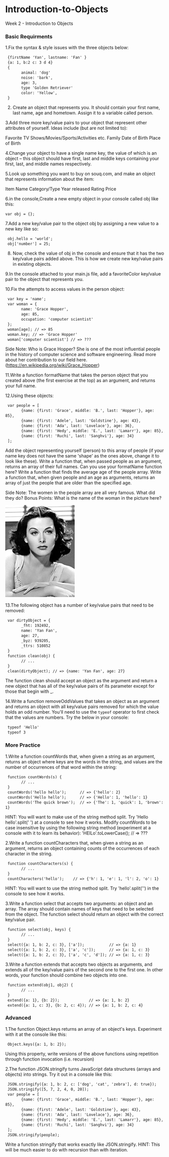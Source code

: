 # Introduction-to-Objects

Week 2 - Introduction to Objects


### Basic Requirments

1.Fix the syntax & style issues with the three objects below:

```
 {firstName 'Yan', lastname: 'Fan' } 
 {a: 1, b:2 c: 3 d 4} 
 { 
       animal: 'dog' 
       noise: 'bark', 
       age: 3, 
       type 'Golden Retriever' 
       color: 'Yellow', 
 }
```

2. Create an object that represents you. It should contain your first name, last name, age and hometown. Assign it to a variable called person.

3.Add three more key/value pairs to your object that represent other attributes of yourself. Ideas include (but are not limited to):

 Favorite TV Shows/Movies/Sports/Activities etc. 
 Family 
 Date of Birth 
 Place of Birth

4.Change your object to have a single name key, the value of which is an object – this object should have first, last and middle keys containing your first, last, and middle names respectively.

5.Look up something you want to buy on souq.com, and make an object that represents information about the item:

 Item Name 
 Category/Type 
 Year released 
 Rating 
 Price

6.in the console,Create a new empty object in your console called obj like this:

```
var obj = {};
```

7.Add a new key/value pair to the object obj by assigning a new value to a new key like so:

```
 obj.hello = 'world'; 
 obj['number'] = 25;
```

8. Now, check the value of obj in the console and ensure that it has the two key/value pairs added above. This is how we create new key/value pairs in existing objects.

9.In the console attached to your main.js file, add a favoriteColor key/value pair to the object that represents you.

10.Fix the attempts to access values in the person object:

```
 var key = 'name'; 
 var woman = { 
       name: 'Grace Hopper', 
       age: 85, 
       occupation: 'computer scientist' 
 }; 
 woman[age]; // => 85 
 woman.key; // => 'Grace Hopper' 
 woman['computer scientist'] // => ???
```

 Side Note: Who is Grace Hopper? She is one of the most influential people in the history of computer science and software engineering. 
 Read more about her contribution to our field here. (https://en.wikipedia.org/wiki/Grace_Hopper)

11.Write a function formatName that takes the person object that you created above (the first exercise at the top) as an argument, and returns your full name.

12.Using these objects:

```
 var people = [ 
       {name: {first: 'Grace', middle: 'B.', last: 'Hopper'}, age: 85}, 
       {name: {first: 'Adele', last: 'Goldstine'}, age: 43}, 
       {name: {first: 'Ada', last: 'Lovelace'}, age: 36}, 
       {name: {first: 'Hedy', middle: 'E.', last: 'Lamarr'}, age: 85}, 
       {name: {first: 'Ruchi', last: 'Sanghvi'}, age: 34} 
 ];
```

 Add the object representing yourself (person) to this array of people (if your name key does not have the same 'shape' as the ones above, 
 change it to look like these). 
 Write a function that, when passed people as an argument, returns an array of their full names. Can you use your formatName function here? 
 Write a function that finds the average age of the people array. 
 Write a function that, when given people and an age as arguments, returns an array of just the people that are older than the specified age. 
 
 Side Note: The women in the people array are all very famous. What did they do? 
 Bonus Points: What is the name of the woman in the picture here?

![](/images/Hedy_lamarr.jpg)

13.The following object has a number of key/value pairs that need to be removed:

```
 var dirtyObject = { 
       _fht: 192492, 
       name: 'Yan Fan', 
       age: 27, 
       _byz: 939205, 
       _ttrs: 510852 
 } 
 function clean(obj) { 
       // ... 
 } 
 clean(dirtyObject); // => {name: 'Yan Fan', age: 27}
```

 The function clean should accept an object as the argument and return a new object that has all of the key/value pairs of its parameter except for those that begin with _.

14.Write a function removeOddValues that takes an object as an argument and returns an object with all key/value pairs removed for which the value holds an odd number. You'll need to use the `typeof` operator to first check that the values are numbers. Try the below in your console:

```
 typeof 'Hello' 
 typeof 3
```

### More Practice

1.Write a function countWords that, when given a string as an argument, returns an object where keys are the words in the string, and values are the number of occurrences of that word within the string:

```
 function countWords(s) { 
       // ... 
 } 
 countWords('hello hello');      // => {'hello': 2} 
 countWords('Hello hello');      // => {'Hello': 1, 'hello': 1} 
 countWords('The quick brown');  // => {'The': 1, 'quick': 1, 'brown': 1}
```

 HINT: You will want to make use of the string method split. 
       Try 'Hello hello'.split(' ') at a console to see how it works. 
       Modify countWords to be case insensitive by using the following string method (experiment at a console with it to learn its behavior): 
       'HElLo'.toLowerCase(); // => ???

2.Write a function countCharacters that, when given a string as an argument, returns an object containing counts of the occurrences of each character in the string.

```
 function countCharacters(s) { 
       // ... 
 } 
 countCharacters('hello');    // => {'h': 1, 'e': 1, 'l': 2, 'o': 1}
```

 HINT: You will want to use the string method split. Try 'hello'.split('') in the console to see how it works.

3.Write a function select that accepts two arguments: an object and an array. The array should contain names of keys that need to be selected from the object. The function select should return an object with the correct key/value pair.

```
 function select(obj, keys) { 
       // ... 
 } 
 select({a: 1, b: 2, c: 3}, ['a']);           // => {a: 1} 
 select({a: 1, b: 2, c: 3}, ['a', 'c']);      // => {a: 1, c: 3} 
 select({a: 1, b: 2, c: 3}, ['a', 'c', 'd']); // => {a: 1, c: 3}
```

3.Write a function extends that accepts two objects as arguments, and extends all of the key/value pairs of the second one to the first one. In other words, your function should combine two objects into one.

```
 function extend(obj1, obj2) { 
       // ... 
 } 
 extend({a: 1}, {b: 2});             // => {a: 1, b: 2} 
 extend({a: 1, c: 3}, {b: 2, c: 4}); // => {a: 1, b: 2, c: 4}
```

### Advanced

1.The function Object.keys returns an array of an object's keys. Experiment with it at the console like this:

```
 Object.keys({a: 1, b: 2});
```

 Using this property, write versions of the above functions using repetition through function invocation (i.e. recursion)

2.The function JSON.stringify turns JavaScript data structures (arrays and objects) into strings. Try it out in a console like this:

```
 JSON.stringify({a: 1, b: 2, c: ['dog', 'cat', 'zebra'], d: true}); 
 JSON.stringify([5, 7, 2, 4, 0, 20]); 
 var people = [ 
       {name: {first: 'Grace', middle: 'B.', last: 'Hopper'}, age: 85}, 
       {name: {first: 'Adele', last: 'Goldstine'}, age: 43}, 
       {name: {first: 'Ada', last: 'Lovelace'}, age: 36}, 
       {name: {first: 'Hedy', middle: 'E.', last: 'Lamarr'}, age: 85}, 
       {name: {first: 'Ruchi', last: 'Sanghvi'}, age: 34} 
 ]; 
 JSON.stringify(people);
```

 Write a function stringify that works exactly like JSON.stringify. 
 HINT: This will be much easier to do with recursion than with iteration.